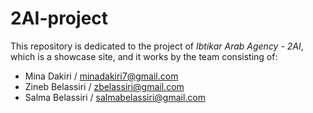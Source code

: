 # 2AI-project
This repository is dedicated to the project of *Ibtikar Arab Agency - 2AI*, which is a showcase site, and it works by the team consisting of:

- Mina Dakiri / minadakiri7@gmail.com
- Zineb Belassiri / zbelassiri@gmail.com
- Salma Belassiri / salmabelassiri@gmail.com
